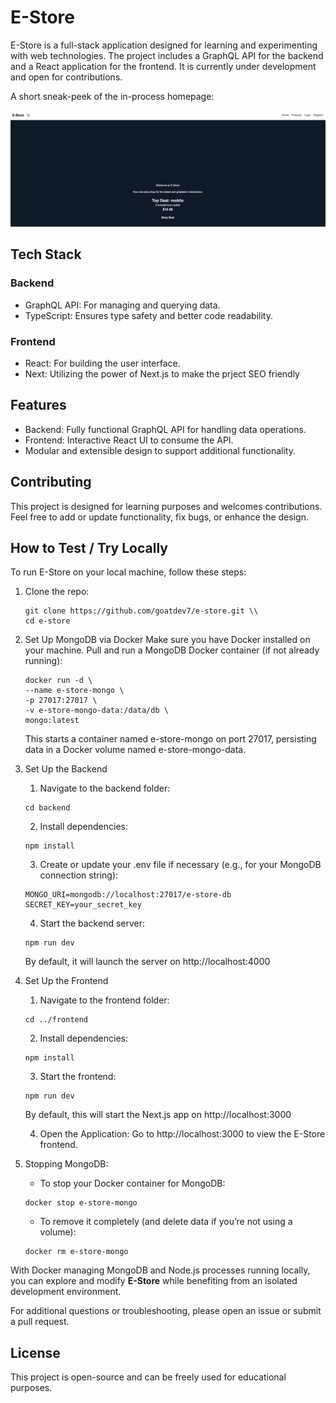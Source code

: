 # E-Store

E-Store is a full-stack application designed for learning and experimenting with web technologies. The project includes a GraphQL API for the backend and a React application for the frontend. It is currently under development and open for contributions.

A short sneak-peek of the in-process homepage:

![Home Page img](frontend/public/HomePage.png)

## Tech Stack

### Backend
- GraphQL API: For managing and querying data.
- TypeScript: Ensures type safety and better code readability.


### Frontend
- React: For building the user interface.
- Next: Utilizing the power of Next.js to make the prject SEO friendly

## Features

- Backend: Fully functional GraphQL API for handling data operations.
- Frontend: Interactive React UI to consume the API.
- Modular and extensible design to support additional functionality.

## Contributing

This project is designed for learning purposes and welcomes contributions. Feel free to add or update functionality, fix bugs, or enhance the design.

## How to Test / Try Locally
To run E-Store on your local machine, follow these steps:
1. Clone the repo:
    ```
    git clone https://github.com/goatdev7/e-store.git \\
    cd e-store
    ```

2. Set Up MongoDB via Docker
    Make sure you have Docker installed on your machine.
    Pull and run a MongoDB Docker container (if not already running):
    ```
    docker run -d \
    --name e-store-mongo \
    -p 27017:27017 \
    -v e-store-mongo-data:/data/db \
    mongo:latest
    ```
    This starts a container named e-store-mongo on port 27017, persisting data in a Docker volume named e-store-mongo-data.

3. Set Up the Backend
    1. Navigate to the backend folder:
    ```
    cd backend
    ```

    2. Install dependencies:
    ```
    npm install
    ```

    3. Create or update your .env file if necessary (e.g., for your MongoDB connection string):
    ```
    MONGO_URI=mongodb://localhost:27017/e-store-db
    SECRET_KEY=your_secret_key
    ```

    4. Start the backend server:
    ```
    npm run dev
    ```

    By default, it will launch the server on http://localhost:4000

3. Set Up the Frontend
    1. Navigate to the frontend folder:
    ```
    cd ../frontend
    ```

    2. Install dependencies:
    ```
    npm install
    ```

    3. Start the frontend:
    ```
    npm run dev
    ```

    By default, this will start the Next.js app on http://localhost:3000

    4. Open the Application:
    Go to http://localhost:3000 to view the E-Store frontend.
4. Stopping MongoDB:

    - To stop your Docker container for MongoDB:
    ```
    docker stop e-store-mongo
    ```

    - To remove it completely (and delete data if you’re not using a volume):
    ```
    docker rm e-store-mongo
    ```

With Docker managing MongoDB and Node.js processes running locally, you can explore and modify **E-Store** while benefiting from an isolated development environment. 

For additional questions or troubleshooting, please open an issue or submit a pull request.

## License

This project is open-source and can be freely used for educational purposes.